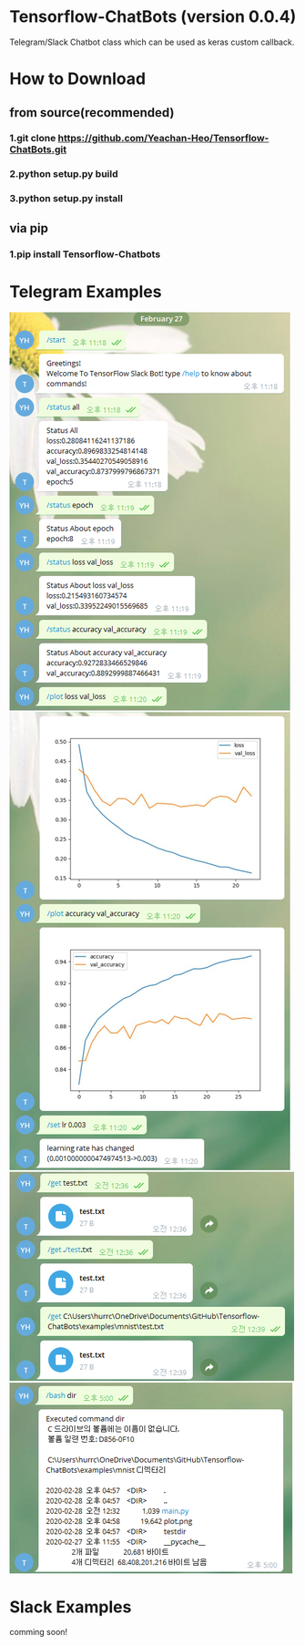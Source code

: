 # Tensorflow-ChatBots (version 0.0.4)
Telegram/Slack Chatbot class which can be used as keras custom callback.

# How to Download

## from source(recommended)
### 1.git clone https://github.com/Yeachan-Heo/Tensorflow-ChatBots.git
### 2.python setup.py build
### 3.python setup.py install

## via pip
### 1.pip install Tensorflow-Chatbots

# Telegram Examples
![Alt Image text](/images/telegram_example_1.png?raw=true "example")
![Alt Image text](/images/telegram_example_2.png?raw=true)
![Alt Image text](/images/telegram_example_3.png?raw=true)
![Alt Image text](/images/telegram_example_4.png?raw=true)
# Slack Examples
comming soon!